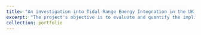 ```yaml
---
title: "An investigation into Tidal Range Energy Integration in the UK’s Renewable Energy Mix"
excerpt: "The project's objective is to evaluate and quantify the implications and necessity of integrating Tidal Energy into the UK's energy mix towards achieving the 2030 net-zero goal <br/><img src='/images/portfolio_0.png'>"
collection: portfolio
---
```


